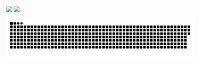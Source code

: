 <div> 
  <a href = "mailto:dev.kenzoishii@gmail.com"><img src="https://img.shields.io/badge/-Email-%23333?style=for-the-badge" target="_blank"></a>
  <a href="https://www.linkedin.com/in/kenzo-ishii/" target="_blank"><img src="https://img.shields.io/badge/-LinkedIn-%230077B5?style=for-the-badge&logo=linkedin&logoColor=white" target="_blank"></a> 
    
  ![Snake animation](https://github.com/KenzoIshii/github-contribution-grid-snake.svg/blob/main/github-user-contribution.svg)
    
 
</div>
